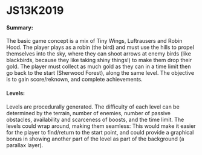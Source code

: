 # JS13K2019

#### Summary:
  The basic game concept is a mix of Tiny Wings, Luftrausers and Robin Hood. The player plays as a robin (the bird) and must use the hills to propel themselves into the sky, where they can shoot arrows at enemy birds (like blackbirds, because they like taking shiny things!) to make them drop their gold. The player must collect as much gold as they can in a time limit then go back to the start (Sherwood Forest), along the same level. The objective is to gain score/reknown, and complete achievements.

#### Levels:
  Levels are procedurally generated. The difficulty of each level can be determined by the terrain, number of enemies, number of passive obstacles, availability and scarceness of boosts, and the time limit. The levels could wrap around, making them seamless: This would make it easier for the player to find/return to the start point, and could provide a graphical bonus in showing another part of the level as part of the background (a parallax layer).
